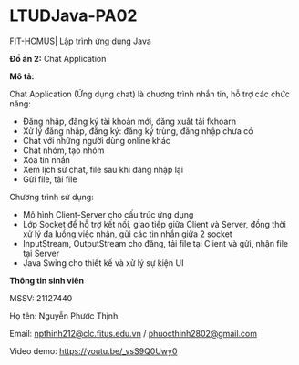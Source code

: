 # LTUDJava-PA02
FIT-HCMUS| Lập trình ứng dụng Java

**Đồ án 2:** Chat Application

**Mô tả:** 

Chat Application (Ứng dụng chat) là chương trình nhắn tin, hỗ trợ các chức năng:
* Đăng nhập, đăng ký tài khoản mới, đăng xuất tài fkhoarn
* Xử lý đăng nhập, đăng ký: đăng ký trùng, đăng nhập chưa có
* Chat với những người dùng online khác
* Chat nhóm, tạo nhóm
* Xóa tin nhắn
* Xem lịch sử chat, file sau khi đăng nhập lại
* Gửi file, tải file
  
Chương trình sử dụng:
* Mô hình Client-Server cho cấu trúc ứng dụng
* Lớp Socket để hỗ trợ kết nối, giao tiếp giữa Client và Server, đồng thời xử lý đa luồng việc nhận, gửi các tin nhắn giữa 2 socket 
* InputStream, OutputStream cho đăng, tải file tại Client và gửi, nhận file tại Server
* Java Swing cho thiết kế và xử lý sự kiện UI

**Thông tin sinh viên**

MSSV: 21127440

Họ tên: Nguyễn Phước Thịnh

Email: npthinh212@clc.fitus.edu.vn / phuocthinh2802@gmail.com

Video demo: https://youtu.be/_vsS9Q0Uwy0
